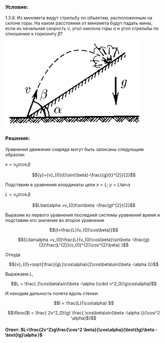 ###  Условие: 

$1.3.8.$ Из миномета ведут стрельбу по объектам, расположенным на склоне горы. На каком расстоянии от миномета будут падать мины, если их начальная скорость $v$, угол наклона горы $\alpha$ и угол стрельбы по отношению к горизонту $\beta$? 

![ К задаче 1.3.8 |435x276, 34%](../../img/1.3.8/statement.png)

###  Решение: 

Уравнения движения снаряда могут быть записаны следующим образом: 

${x}={v}_{0}{t}\cos{\beta}$ 

$${y}={v}_{0}{t}\sin{\beta}-\frac{{g}{t}^{2}}{2}$$ 

Подставим в уравнения координаты цели $x = L; \;y = L \tan\alpha$ 

${L=v_{0}t\cos\beta}$ 

$$L\tan\alpha =v_{0}t\sin\beta -\frac{gt^{2}}{2}$$ 

Выразим из первого уравнения последней системы уравнений время и подставим его значение во второе уравнение 

$${t=\frac{L}{v_{0}\cos\beta}}$$ 

$${L\tan\alpha =v_{0}\frac{L}{v_{0}\cos\beta}\sin\beta -\frac{g}{2}\frac{L^{2}}{v_{0}^{2}\cos^{2}\beta} }$$ 

Откуда 

$${v}_{0}=\sqrt{\frac{{gL}\cos\alpha}{2\cos\beta\sin(\beta -\alpha )}}$$ 

Выражаем $L$, 

$$L = \frac{ 2\cos\beta\sin(\beta -\alpha )\cdot v^2_0}{g\cos\alpha}$$ 

И находим дальность полета вдоль стенки: 

$$l = \frac{L}{\cos\alpha} $$ 

$$\fbox{$l = \frac{ 2v^2_0}{g} \frac{ \cos\beta\sin(\beta -\alpha )}{\cos^2 \alpha}$}$$ 

####  Ответ: $L=\frac{2v^2}g\frac{\cos^2 \beta}{\cos\alpha}(\text{tg}\beta -\text{tg}\alpha )$ 

  

